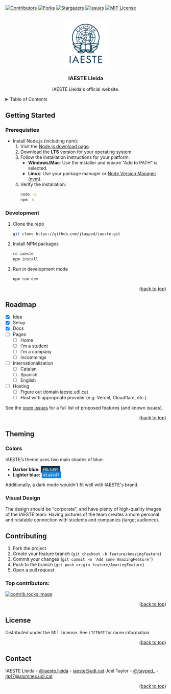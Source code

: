 <a id="readme-top"></a>

[![Contributors][contributors-shield]][contributors-url]
[![Forks][forks-shield]][forks-url]
[![Stargazers][stars-shield]][stars-url]
[![Issues][issues-shield]][issues-url]
[![MIT License][license-shield]][license-url]

<!-- PROJECT LOGO -->
<br />
<div align="center">
  <a href="https://github.com/jtayped/iaeste">
    <img src="public/logos/vertical.svg" alt="Logo" width="145" height="145">
  </a>

  <h3 align="center">IAESTE Lleida</h3>
  <p align="center">
    IAESTE Lleida's official website.
  </p>
</div>

<!-- TABLE OF CONTENTS -->
<details>
  <summary>Table of Contents</summary>
  <ol>
    <li>
      <a href="#getting-started">Getting Started</a>
      <ul>
        <li><a href="#prerequisites">Prerequisites</a></li>
        <li><a href="#development">Development</a></li>
      </ul>
    </li>
    <li><a href="#roadmap">Roadmap</a></li>
    <li>
      <a href="#theming">Theming</a>
      <ul>
        <li><a href="#colors">Colors</a></li>
        <li><a href="#visual-design">Visual design</a></li>
      </ul>
    </li>
    <li><a href="#contributing">Contributing</a></li>
    <li><a href="#license">License</a></li>
    <li><a href="#contact">Contact</a></li>
  </ol>
</details>

<!-- GETTING STARTED -->

## Getting Started

### Prerequisites

- Install Node.js (including npm):
  1. Visit the [Node.js download page](https://nodejs.org/).
  2. Download the **LTS** version for your operating system.
  3. Follow the installation instructions for your platform:
     - **Windows/Mac**: Use the installer and ensure "Add to PATH" is selected.
     - **Linux**: Use your package manager or [Node Version Manager (nvm)](https://github.com/nvm-sh/nvm).
  4. Verify the installation:
     ```sh
     node -v
     npm -v
     ```

### Development

1. Clone the repo
   ```sh
   git clone https://github.com/jtayped/iaeste.git
   ```
2. Install NPM packages
   ```sh
   cd iaeste
   npm install
   ```
3. Run in development mode
   ```sh
   npm run dev
   ```

<p align="right">(<a href="#readme-top">back to top</a>)</p>

<!-- ROADMAP -->

## Roadmap

- [x] Idea
- [x] Setup
- [x] Docs
- [ ] Pages
  - [ ] Home
  - [ ] I'm a student
  - [ ] I'm a company
  - [ ] Incommings
- [ ] Internationalization
  - [ ] Catalan
  - [ ] Spanish
  - [ ] English
- [ ] Hosting
  - [ ] Figure out domain [iaeste.udl.cat](http://www.iaeste.udl.cat/)
  - [ ] Host with appropriate provider (e.g. Vercel, Cloudflare, etc.)

See the [open issues](https://github.com/jtayped/iaeste/issues) for a full list of proposed features (and known issues).

<p align="right">(<a href="#readme-top">back to top</a>)</p>

<!-- THEMING -->

## Theming

### Colors

IAESTE’s theme uses two main shades of blue:

- **Darker blue:** <span style="background-color:#0b3d59; color:white; padding:2px 5px;">`#0b3d59`</span>
- **Lighter blue:** <span style="background-color:#1a84d7; color:white; padding:2px 5px;">`#1a84d7`</span>

Additionally, a dark mode wouldn't fit well with IAESTE's brand.

### Visual Design

The design should be "corporate", and have plenty of high-quality images of the IAESTE team. Having pictures of the team creates a more personal and relatable connection with students and companies (target audience).

<!-- CONTRIBUTING -->

## Contributing

1. Fork the project
2. Create your feature branch (`git checkout -b feature/AmazingFeature`)
3. Commit your changes (`git commit -m 'Add some AmazingFeature'`)
4. Push to the branch (`git push origin feature/AmazingFeature`)
5. Open a pull request

### Top contributors:

<a href="https://github.com/jtayped/iaeste/graphs/contributors">
  <img src="https://contrib.rocks/image?repo=jtayped/iaeste" alt="contrib.rocks image" />
</a>

<p align="right">(<a href="#readme-top">back to top</a>)</p>

<!-- LICENSE -->

## License

Distributed under the MIT License. See `LICENSE` for more information.

<p align="right">(<a href="#readme-top">back to top</a>)</p>

<!-- CONTACT -->

## Contact

IAESTE Lleida - [@iaeste.lleida](https://instagram.com/iaeste.lleida) - iaeste@udl.cat
Joel Taylor - [@jtayped\_](https://instagram.com/jtayped_) - jtp17@alumnes.udl.cat

<p align="right">(<a href="#readme-top">back to top</a>)</p>

<!-- MARKDOWN LINKS & IMAGES -->
<!-- https://www.markdownguide.org/basic-syntax/#reference-style-links -->

[contributors-shield]: https://img.shields.io/github/contributors/jtayped/iaeste.svg?style=for-the-badge
[contributors-url]: https://github.com/jtayped/iaeste/graphs/contributors
[forks-shield]: https://img.shields.io/github/forks/jtayped/iaeste.svg?style=for-the-badge
[forks-url]: https://github.com/jtayped/iaeste/network/members
[stars-shield]: https://img.shields.io/github/stars/jtayped/iaeste.svg?style=for-the-badge
[stars-url]: https://github.com/jtayped/iaeste/stargazers
[issues-shield]: https://img.shields.io/github/issues/jtayped/iaeste.svg?style=for-the-badge
[issues-url]: https://github.com/jtayped/iaeste/issues
[license-shield]: https://img.shields.io/github/license/jtayped/iaeste.svg?style=for-the-badge
[license-url]: https://github.com/jtayped/iaeste/blob/master/LICENSE
[Next.js]: https://img.shields.io/badge/next.js-000000?style=for-the-badge&logo=nextdotjs&logoColor=white
[Next-url]: https://nextjs.org/

